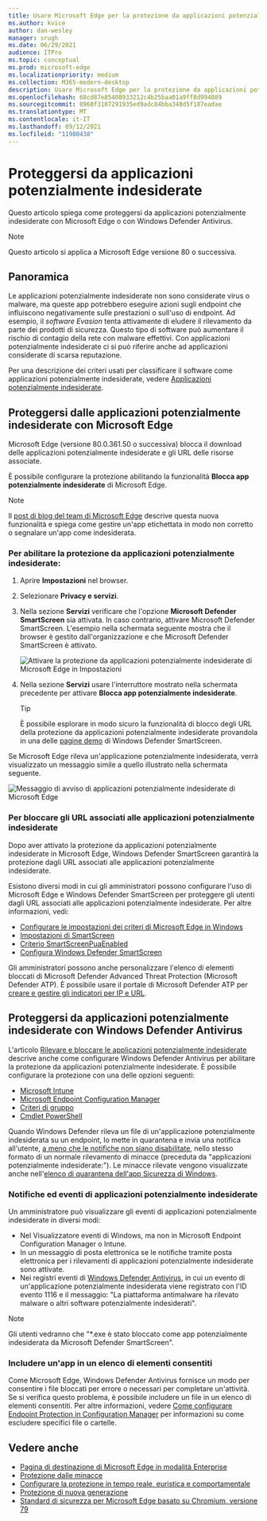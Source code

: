 ```yaml
---
title: Usare Microsoft Edge per la protezione da applicazioni potenzialmente indesiderate
ms.author: kvice
author: dan-wesley
manager: srugh
ms.date: 06/29/2021
audience: ITPro
ms.topic: conceptual
ms.prod: microsoft-edge
ms.localizationpriority: medium
ms.collection: M365-modern-desktop
description: Usare Microsoft Edge per la protezione da applicazioni potenzialmente indesiderate
ms.openlocfilehash: 68cd87e85408933212c4b25baa01a9ff8d994089
ms.sourcegitcommit: 8968f3107291935ed9adc84bba348d5f187eadae
ms.translationtype: MT
ms.contentlocale: it-IT
ms.lasthandoff: 09/12/2021
ms.locfileid: "11980438"
---
```

# <a name="protect-against-potentially-unwanted-applications-puas"></a>Proteggersi da applicazioni potenzialmente indesiderate

Questo articolo spiega come proteggersi da applicazioni potenzialmente indesiderate con Microsoft Edge o con Windows Defender Antivirus.

> [!NOTE]
> Questo articolo si applica a Microsoft Edge versione 80 o successiva.

## <a name="overview"></a>Panoramica

Le applicazioni potenzialmente indesiderate non sono considerate virus o malware, ma queste app potrebbero eseguire azioni sugli endpoint che influiscono negativamente sulle prestazioni o sull'uso di endpoint. Ad esempio, il *software Evasion* tenta attivamente di eludere il rilevamento da parte dei prodotti di sicurezza. Questo tipo di software può aumentare il rischio di contagio della rete con malware effettivi. Con applicazioni potenzialmente indesiderate ci si può riferire anche ad applicazioni considerate di scarsa reputazione.

Per una descrizione dei criteri usati per classificare il software come applicazioni potenzialmente indesiderate, vedere [Applicazioni potenzialmente indesiderate](/windows/security/threat-protection/intelligence/criteria#potentially-unwanted-application-pua).

## <a name="protect-against-pua-with-microsoft-edge"></a>Proteggersi dalle applicazioni potenzialmente indesiderate con Microsoft Edge

Microsoft Edge (versione 80.0.361.50 o successiva) blocca il download delle applicazioni potenzialmente indesiderate e gli URL delle risorse associate.

È possibile configurare la protezione abilitando la funzionalità **Blocca app potenzialmente indesiderate** di Microsoft Edge.

> [!NOTE]
> Il [post di blog del team di Microsoft Edge](https://blogs.windows.com/msedgedev/2020/02/27/protecting-users-potentially-unwanted-apps/) descrive questa nuova funzionalità e spiega come gestire un'app etichettata in modo non corretto o segnalare un'app come indesiderata.

### <a name="to-enable-pua-protection"></a>Per abilitare la protezione da applicazioni potenzialmente indesiderate:

1. Aprire **Impostazioni** nel browser.
2. Selezionare **Privacy e servizi**.
3. Nella sezione **Servizi** verificare che l'opzione **Microsoft Defender SmartScreen** sia attivata. In caso contrario, attivare Microsoft Defender SmartScreen. L'esempio nella schermata seguente mostra che il browser è gestito dall'organizzazione e che Microsoft Defender SmartScreen è attivato.

   ![Attivare la protezione da applicazioni potenzialmente indesiderate di Microsoft Edge in Impostazioni](./media/microsoft-edge-potentially-unwanted-apps/security-pua-setup.png)

4. Nella sezione **Servizi** usare l'interruttore mostrato nella schermata precedente per attivare **Blocca app potenzialmente indesiderate**.

   > [!TIP]
   > È possibile esplorare in modo sicuro la funzionalità di blocco degli URL della protezione da applicazioni potenzialmente indesiderate provandola in una delle [pagine demo](https://demo.smartscreen.msft.net/) di Windows Defender SmartScreen.

Se Microsoft Edge rileva un'applicazione potenzialmente indesiderata, verrà visualizzato un messaggio simile a quello illustrato nella schermata seguente.

   ![Messaggio di avviso di applicazioni potenzialmente indesiderate di Microsoft Edge](./media/microsoft-edge-potentially-unwanted-apps/security-pua-msg.png)

### <a name="to-block-against-pua-associated-urls"></a>Per bloccare gli URL associati alle applicazioni potenzialmente indesiderate

Dopo aver attivato la protezione da applicazioni potenzialmente indesiderate in Microsoft Edge, Windows Defender SmartScreen garantirà la protezione dagli URL associati alle applicazioni potenzialmente indesiderate.

Esistono diversi modi in cui gli amministratori possono configurare l'uso di Microsoft Edge e Windows Defender SmartScreen per proteggere gli utenti dagli URL associati alle applicazioni potenzialmente indesiderate. Per altre informazioni, vedi:

- [Configurare le impostazioni dei criteri di Microsoft Edge in Windows](./configure-microsoft-edge.md)
- [Impostazioni di SmartScreen](./microsoft-edge-policies.md#smartscreen-settings)
- [Criterio SmartScreenPuaEnabled](./microsoft-edge-policies.md#smartscreenpuaenabled)
- [Configura Windows Defender SmartScreen](/microsoft-edge/deploy/available-policies?source=docs#configure-windows-defender-smartscreen)

Gli amministratori possono anche personalizzare l'elenco di elementi bloccati di Microsoft Defender Advanced Threat Protection (Microsoft Defender ATP). È possibile usare il portale di Microsoft Defender ATP per [creare e gestire gli indicatori per IP e URL](/windows/security/threat-protection/microsoft-defender-atp/manage-indicators#create-indicators-for-ips-and-urlsdomains-preview).

## <a name="protect-against-pua-with-windows-defender-antivirus"></a>Proteggersi da applicazioni potenzialmente indesiderate con Windows Defender Antivirus

L'articolo [Rilevare e bloccare le applicazioni potenzialmente indesiderate](/windows/security/threat-protection/windows-defender-antivirus/detect-block-potentially-unwanted-apps-windows-defender-antivirus#windows-defender-antivirus) descrive anche come configurare Windows Defender Antivirus per abilitare la protezione da applicazioni potenzialmente indesiderate. È possibile configurare la protezione con una delle opzioni seguenti:

- [Microsoft Intune](/windows/security/threat-protection/windows-defender-antivirus/detect-block-potentially-unwanted-apps-windows-defender-antivirus#use-intune-to-configure-pua-protection)
- [Microsoft Endpoint Configuration Manager](/windows/security/threat-protection/windows-defender-antivirus/detect-block-potentially-unwanted-apps-windows-defender-antivirus#use-configuration-manager-to-configure-pua-protection)
- [Criteri di gruppo](/windows/security/threat-protection/windows-defender-antivirus/detect-block-potentially-unwanted-apps-windows-defender-antivirus#use-group-policy-to-configure-pua-protection)
- [Cmdlet PowerShell](/windows/security/threat-protection/windows-defender-antivirus/detect-block-potentially-unwanted-apps-windows-defender-antivirus#use-powershell-cmdlets-to-configure-pua-protection)

Quando Windows Defender rileva un file di un'applicazione potenzialmente indesiderata su un endpoint, lo mette in quarantena e invia una notifica all'utente, [a meno che le notifiche non siano disabilitate](/windows/security/threat-protection/windows-defender-antivirus/configure-notifications-windows-defender-antivirus), nello stesso formato di un normale rilevamento di minacce (preceduta da "applicazioni potenzialmente indesiderate:"). Le minacce rilevate vengono visualizzate anche nell'[elenco di quarantena dell'app Sicurezza di Windows](/windows/security/threat-protection/windows-defender-antivirus/windows-defender-security-center-antivirus#detection-history).

### <a name="pua-notifications-and-events"></a>Notifiche ed eventi di applicazioni potenzialmente indesiderate

Un amministratore può visualizzare gli eventi di applicazioni potenzialmente indesiderate in diversi modi:

- Nel Visualizzatore eventi di Windows, ma non in Microsoft Endpoint Configuration Manager o Intune.
- In un messaggio di posta elettronica se le notifiche tramite posta elettronica per i rilevamenti di applicazioni potenzialmente indesiderate sono attivate.
- Nei registri eventi di [Windows Defender Antivirus](/windows/security/threat-protection/windows-defender-antivirus/troubleshoot-windows-defender-antivirus), in cui un evento di un'applicazione potenzialmente indesiderata viene registrato con l'ID evento 1116 e il messaggio: "La piattaforma antimalware ha rilevato malware o altri software potenzialmente indesiderati".

> [!NOTE]
> Gli utenti vedranno che "*.exe è stato bloccato come app potenzialmente indesiderata da Microsoft Defender SmartScreen".

### <a name="allow-list-an-app"></a>Includere un'app in un elenco di elementi consentiti

Come Microsoft Edge, Windows Defender Antivirus fornisce un modo per consentire i file bloccati per errore o necessari per completare un'attività. Se si verifica questo problema, è possibile includere un file in un elenco di elementi consentiti. Per altre informazioni, vedere [Come configurare Endpoint Protection in Configuration Manager](/previous-versions/system-center/system-center-2012-R2/hh508770(v=technet.10)#to-exclude-specific-files-or-folders) per informazioni su come escludere specifici file o cartelle.

## <a name="see-also"></a>Vedere anche

- [Pagina di destinazione di Microsoft Edge in modalità Enterprise](https://aka.ms/EdgeEnterprise)
- [Protezione dalle minacce](/windows/security/threat-protection/index)
- [Configurare la protezione in tempo reale, euristica e comportamentale](/windows/security/threat-protection/windows-defender-antivirus/configure-protection-features-windows-defender-antivirus)
- [Protezione di nuova generazione](/windows/security/threat-protection/windows-defender-antivirus/windows-defender-antivirus-in-windows-10)
- [Standard di sicurezza per Microsoft Edge basato su Chromium, versione 79](https://techcommunity.microsoft.com/t5/microsoft-security-baselines/security-baseline-final-for-chromium-based-microsoft-edge/ba-p/1111863)